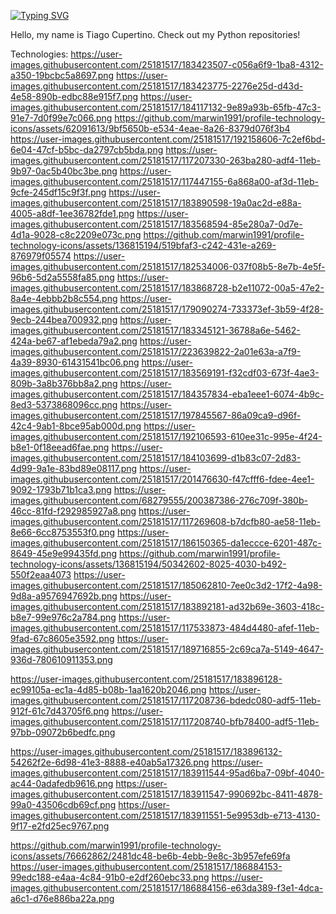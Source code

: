 [![Typing SVG](https://readme-typing-svg.demolab.com?font=Fira+Code&duration=3500&pause=750&color=0098FF&center=true&vCenter=true&random=false&width=435&lines=Tiago+Cupertino+%7C+Python+Developer)](https://git.io/typing-svg)

Hello, my name is Tiago Cupertino.
Check out my Python repositories!

Technologies:
https://user-images.githubusercontent.com/25181517/183423507-c056a6f9-1ba8-4312-a350-19bcbc5a8697.png https://user-images.githubusercontent.com/25181517/183423775-2276e25d-d43d-4e58-890b-edbc88e915f7.png	https://user-images.githubusercontent.com/25181517/184117132-9e89a93b-65fb-47c3-91e7-7d0f99e7c066.png 	https://github.com/marwin1991/profile-technology-icons/assets/62091613/9bf5650b-e534-4eae-8a26-8379d076f3b4	https://user-images.githubusercontent.com/25181517/192158606-7c2ef6bd-6e04-47cf-b5bc-da2797cb5bda.png https://user-images.githubusercontent.com/25181517/117207330-263ba280-adf4-11eb-9b97-0ac5b40bc3be.png https://user-images.githubusercontent.com/25181517/117447155-6a868a00-af3d-11eb-9cfe-245df15c9f3f.png https://user-images.githubusercontent.com/25181517/183890598-19a0ac2d-e88a-4005-a8df-1ee36782fde1.png https://user-images.githubusercontent.com/25181517/183568594-85e280a7-0d7e-4d1a-9028-c8c2209e073c.png https://github.com/marwin1991/profile-technology-icons/assets/136815194/519bfaf3-c242-431e-a269-876979f05574	https://user-images.githubusercontent.com/25181517/182534006-037f08b5-8e7b-4e5f-96b6-5d2a5558fa85.png https://user-images.githubusercontent.com/25181517/183868728-b2e11072-00a5-47e2-8a4e-4ebbb2b8c554.png https://user-images.githubusercontent.com/25181517/179090274-733373ef-3b59-4f28-9ecb-244bea700932.png https://user-images.githubusercontent.com/25181517/183345121-36788a6e-5462-424a-be67-af1ebeda79a2.png https://user-images.githubusercontent.com/25181517/223639822-2a01e63a-a7f9-4a39-8930-61431541bc06.png https://user-images.githubusercontent.com/25181517/183569191-f32cdf03-673f-4ae3-809b-3a8b376bb8a2.png 	https://user-images.githubusercontent.com/25181517/184357834-eba1eee1-6074-4b9c-8ed3-5373868096cc.png https://user-images.githubusercontent.com/25181517/197845567-86a09ca9-d96f-42c4-9ab1-8bce95ab000d.png 	https://user-images.githubusercontent.com/25181517/192106593-610ee31c-995e-4f24-b8e1-0f18eead6fae.png 	https://user-images.githubusercontent.com/25181517/184103699-d1b83c07-2d83-4d99-9a1e-83bd89e08117.png 	https://user-images.githubusercontent.com/25181517/201476630-f47cfff6-fdee-4ee1-9092-1793b71b1ca3.png https://user-images.githubusercontent.com/68279555/200387386-276c709f-380b-46cc-81fd-f292985927a8.png https://user-images.githubusercontent.com/25181517/117269608-b7dcfb80-ae58-11eb-8e66-6cc8753553f0.png https://user-images.githubusercontent.com/25181517/186150365-da1eccce-6201-487c-8649-45e9e99435fd.png https://github.com/marwin1991/profile-technology-icons/assets/136815194/50342602-8025-4030-b492-550f2eaa4073 https://user-images.githubusercontent.com/25181517/185062810-7ee0c3d2-17f2-4a98-9d8a-a9576947692b.png 	https://user-images.githubusercontent.com/25181517/183892181-ad32b69e-3603-418c-b8e7-99e976c2a784.png https://user-images.githubusercontent.com/25181517/117533873-484d4480-afef-11eb-9fad-67c8605e3592.png https://user-images.githubusercontent.com/25181517/189716855-2c69ca7a-5149-4647-936d-780610911353.png

 https://user-images.githubusercontent.com/25181517/183896128-ec99105a-ec1a-4d85-b08b-1aa1620b2046.png 	https://user-images.githubusercontent.com/25181517/117208736-bdedc080-adf5-11eb-912f-61c7d43705f6.png	https://user-images.githubusercontent.com/25181517/117208740-bfb78400-adf5-11eb-97bb-09072b6bedfc.png

 https://user-images.githubusercontent.com/25181517/183896132-54262f2e-6d98-41e3-8888-e40ab5a17326.png https://user-images.githubusercontent.com/25181517/183911544-95ad6ba7-09bf-4040-ac44-0adafedb9616.png https://user-images.githubusercontent.com/25181517/183911547-990692bc-8411-4878-99a0-43506cdb69cf.png 	https://user-images.githubusercontent.com/25181517/183911551-5e9953db-e713-4130-9f17-e2fd25ec9767.png

 https://github.com/marwin1991/profile-technology-icons/assets/76662862/2481dc48-be6b-4ebb-9e8c-3b957efe69fa 	https://user-images.githubusercontent.com/25181517/186884153-99edc188-e4aa-4c84-91b0-e2df260ebc33.png https://user-images.githubusercontent.com/25181517/186884156-e63da389-f3e1-4dca-a6c1-d76e886ba22a.png
